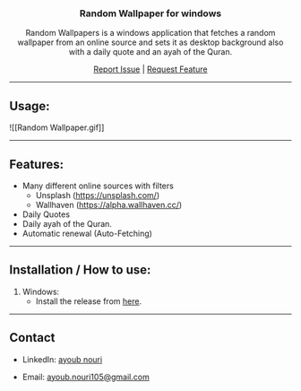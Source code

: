 <h3 align="center">Random Wallpaper for windows</h3>
<div align="center">
<p align="center">
Random Wallpapers is a windows application that fetches a random wallpaper from an online source and sets it as desktop background also with a daily quote and an ayah of the Quran.
</p>
<a href="https://github.com/Ay0ubN0uri/Random-Wallpaper/issues">Report Issue</a>
<span>|</span>
<a href="https://github.com/Ay0ubN0uri/Random-Wallpaper/issues">Request Feature</a>
</div>

---
## Usage:
![[Random Wallpaper.gif]]

---
## Features:
* Many different online sources with filters
    * Unsplash (https://unsplash.com/)
    * Wallhaven (https://alpha.wallhaven.cc/)
* Daily Quotes
* Daily ayah of the Quran.
* Automatic renewal (Auto-Fetching)

---

## Installation / How to use:

1. Windows:
	* Install the release from [here](https://github.com/Ay0ubN0uri/Random-Wallpaper/releases/tag/V0.1.0).

---

## Contact

- LinkedIn: [ayoub nouri](https://www.linkedin.com/in/ayoub-nouri-73532a244/)

- Email: ayoub.nouri105@gmail.com